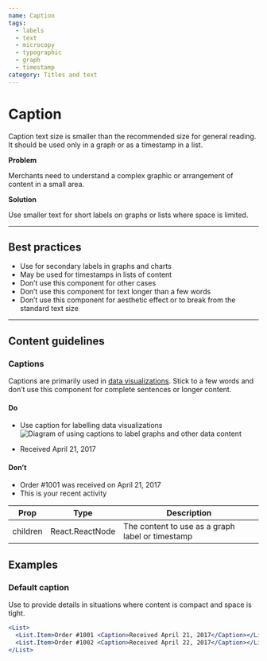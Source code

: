 ```yaml
---
name: Caption
tags:
  - labels
  - text
  - microcopy
  - typographic
  - graph
  - timestamp
category: Titles and text
---
```


# Caption

Caption text size is smaller than the recommended size for general reading. It should be used only in a graph or as a timestamp in a list.

**Problem**

Merchants need to understand a complex graphic or arrangement of content in a small area.

**Solution**

Use smaller text for short labels on graphs or lists where space is limited.

---

## Best practices

- Use for secondary labels in graphs and charts
- May be used for timestamps in lists of content
- Don’t use this component for other cases
- Don’t use this component for text longer than a few words
- Don’t use this component for aesthetic effect or to break from the standard text size

---

## Content guidelines

### Captions

Captions are primarily used in [data visualizations](/visuals/data-visualizations). Stick to a few words and don’t use this component for complete sentences or longer content.

<!-- usagelist -->
#### Do
* Use caption for labelling data visualizations
![Diagram of using captions to label graphs and other data content](typography/display-styles/do-use-caption-for-labeling-data-visualizations.png)

* Received April 21, 2017

#### Don’t
* Order #1001 was received on April 21, 2017
* This is your recent activity
<!-- end -->


| Prop | Type | Description |
| ---- | ---- | ----------- |
| children | React.ReactNode | The content to use as a graph label or timestamp |

## Examples

### Default caption

Use to provide details in situations where content is compact and space is tight.

```jsx
<List>
  <List.Item>Order #1001 <Caption>Received April 21, 2017</Caption></List.Item>
  <List.Item>Order #1002 <Caption>Received April 22, 2017</Caption></List.Item>
</List>
```
